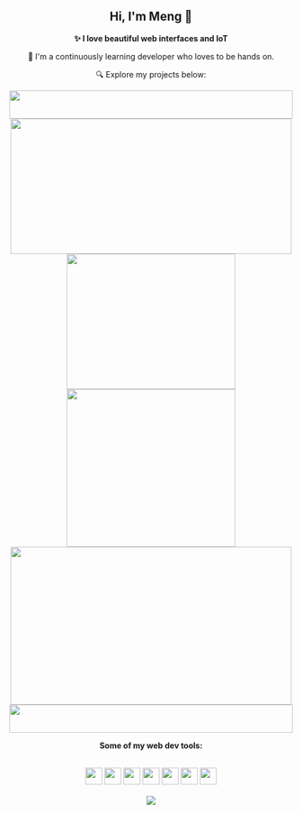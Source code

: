 <h2 align='center'> Hi, I'm Meng 👋 </h2>
<p align='center'> <b>✨ I love beautiful web interfaces and IoT</b> </p>
<p align='center'>🌱 I'm a continuously learning developer who loves to be hands on.</p>
<p align='center'>🔍 Explore my projects below:</p>



<img height=50 width=100% src="https://static.wixstatic.com/media/9b7de5_654794e60495410b9e22e494aeb3336d~mv2.gif"/>



<div align='center'>
  <a href="https://github.com/MengLinMaker/Midi-Virtual-Piano"><img width=500px height=240px src="https://user-images.githubusercontent.com/39476147/180583827-fedcb6ce-e4b0-46ad-99b0-ca66c572d504.gif"/></a>
  <a href="https://github.com/MengLinMaker/Modified-RRT-Path-Finding"><img width=300px height=240px src="https://user-images.githubusercontent.com/39476147/218465217-fb1fb7b0-9d08-4bb0-a63d-3a51b23a8f39.gif"/></a>
</div>

<div align='center'>
  <a href="https://github.com/MengLinMaker/Tic-Tac-Toe-Plus-v1"><img width=300px height=280px src="https://user-images.githubusercontent.com/39476147/198872292-b4db6411-2a7a-4c2b-bfc2-c47d2f63540b.gif"/></a>
  <a href="https://github.com/MengLinMaker/Hip-Motion-Player"><img width=500px height=280px src="https://user-images.githubusercontent.com/39476147/224037990-f7bcf3e8-f0fb-47a4-9b23-752a9bbdc7d5.gif"/></a>
</div>



<img height=50 width=100% src="https://static.wixstatic.com/media/9b7de5_654794e60495410b9e22e494aeb3336d~mv2.gif"/>



<p align='center'> <b> Some of my web dev tools: </b> </p>

<div>&nbsp</div>

<div align='center'>
  <img height=30 src="https://img.shields.io/badge/React-20232a?style=for-the-badge&logo=react&logoColor=61DAFB" />
  <img height=30 src="https://img.shields.io/badge/Figma-F24E1E?style=for-the-badge&logo=figma&logoColor=white" />

  <img height=30 src="https://img.shields.io/badge/Sass-CC6699?style=for-the-badge&logo=sass&logoColor=white" />
  <img height=30 src="https://img.shields.io/badge/Tailwind_CSS-38B2AC?style=for-the-badge&logo=tailwind-css&logoColor=white" />

  <img height=30 src="https://img.shields.io/badge/ThreeJs-black?style=for-the-badge&logo=three.js&logoColor=white" />

  <img height=30 src="https://img.shields.io/badge/GitHub_Actions-2088FF?style=for-the-badge&logo=github-actions&logoColor=white" />
  <img height=30 src="https://img.shields.io/badge/Vite-B73BFE?style=for-the-badge&logo=vite&logoColor=FFD62E" />
</div>



<div>&nbsp</div>



<div align='center'>
  <img src="https://github-profile-trophy.vercel.app/?username=MengLinMaker&rank=-C,-?"/>
</div>
